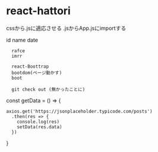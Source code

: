 # react-hattori


cssから.jsに適応させる
.jsからApp.jsにimportする

  <tr>
        <th>id</th>
        <th>name</th>
        <th>date</th>
      </tr>

      rafce
      imrr

      react-Boottrap
      bootdom(ページ動かす)
      boot

      git check out (無かったことに)




  const getData = () => {

    axios.get('https://jsonplaceholder.typicode.com/posts')
      .then(res => {
        console.log(res)
        setData(res.data)
      })
  }
